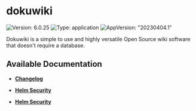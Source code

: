 # dokuwiki

![Version: 6.0.25](https://img.shields.io/badge/Version-6.0.25-informational?style=flat-square) ![Type: application](https://img.shields.io/badge/Type-application-informational?style=flat-square) ![AppVersion: "20230404.1"](https://img.shields.io/badge/AppVersion-"20230404.1"-informational?style=flat-square)

Dokuwiki is a simple to use and highly versatile Open Source wiki software that doesn't require a database.

## Available Documentation

- [**Changelog**](CHANGELOG)

- [**Helm Security**](container-security)

- [**Helm Security**](helm-security)

